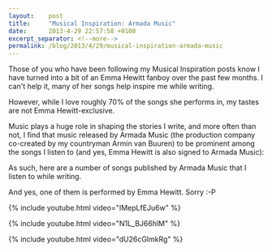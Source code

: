 ```yaml
---
layout:    post
title:     "Musical Inspiration: Armada Music"
date:      2013-4-29 22:57:58 +0100
excerpt_separator: <!--more-->
permalink: /blog/2013/4/29/musical-inspiration-armada-music
---
```


Those of you who have been following my Musical Inspiration posts know I have turned into a bit of an Emma Hewitt fanboy over the past few months. I can't help it, many of her songs help inspire me while writing.

However, while I love roughly 70% of the songs she performs in, my tastes are not Emma Hewitt-exclusive.

<!--more-->
Music plays a huge role in shaping the stories I write, and more often than not, I find that music released by Armada Music (the production company co-created by my countryman Armin van Buuren) to be prominent among the songs I listen to (and yes, Emma Hewitt is also signed to Armada Music):

As such, here are a number of songs published by Armada Music that I listen to while writing.

And yes, one of them is performed by Emma Hewitt. Sorry :-P

{% include youtube.html video="IMepLfEJu6w" %}

{% include youtube.html video="N1L_BJ66hlM" %}

{% include youtube.html video="dU26cGlmkRg" %}